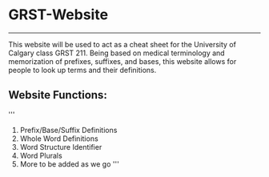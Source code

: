 # GRST-Website
***
This website will be used to act as a cheat sheet for the University of Calgary class GRST 211. Being based on medical terminology and memorization of prefixes,
suffixes, and bases, this website allows for people to look up terms and their definitions. 
## Website Functions:
'''
1. Prefix/Base/Suffix Definitions
2. Whole Word Definitions
3. Word Structure Identifier
4. Word Plurals
5. More to be added as we go
'''
